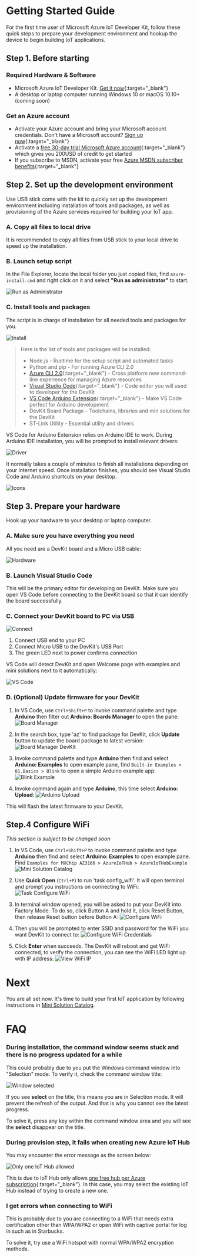 # Getting Started Guide

For the first time user of Microsoft Azure IoT Developer Kit, follow these quick steps to prepare your development environment and hookup the device to begin building IoT applications.

## Step 1. Before starting

### Required Hardware & Software

* Microsoft Azure IoT Developer Kit. [Get it now](http://microsoft.github.io/azure-iot-developer-kit){:target="_blank"}
* A desktop or laptop computer running Windows 10 or macOS 10.10+ (coming soon)

### Get an Azure account

* Activate your Azure account and bring your Microsoft account credentials. Don't have a Microsoft account? [Sign up now](https://signup.live.com/newuser.aspx){:target="_blank"}
* Activate a [free 30-day trial Microsoft Azure account](https://azureinfo.microsoft.com/us-freetrial.html){:target="_blank"} which gives you 200USD of credit to get started
* If you subscribe to MSDN, activate your free [Azure MSDN subscriber benefits](https://azure.microsoft.com/en-us/pricing/member-offers/visual-studio-subscriptions/){:target="_blank"}

## Step 2. Set up the development environment

Use USB stick come with the kit to quickly set up the development environment including installation of tools and packages, as well as provisioning of the Azure services required for building your IoT app.

### A. Copy all files to local drive

It is recommended to copy all files from USB stick to your local drive to speed up the installation.

### B. Launch setup script

In the File Explorer, locate the local folder you just copied files, find `azure-install.cmd` and right click on it and select **"Run as administrator"** to start.

![][getting-started-run-admin]

### C. Install tools and packages

The script is in charge of installation for all needed tools and packages for you.

![][getting-started-install]

> Here is the list of tools and packages will be installed:
> * Node.js - Runtime for the setup script and automated tasks
> * Python and pip - For running Azure CLI 2.0
> * [Azure CLI 2.0](https://docs.microsoft.com/en-us/cli/azure/overview){:target="_blank"} - Cross platform new command-line experience for managing Azure resources
> * [Visual Studio Code](https://code.visualstudio.com/){:target="_blank"} - Code editor you will used to developer for the DevKit
> * [VS Code Arduino Extension](https://marketplace.visualstudio.com/items?itemName=vsciot-vscode.vscode-arduino){:target="_blank"} - Make VS Code perfect for Arduino development
> * DevKit Board Package - Toolchains, libraries and min solutions for the DevKit
> * ST-Link Utility - Essential utility and drivers

VS Code for Arduino Extension relies on Arduino IDE to work. During Arduino IDE installation, you will be prompted to install relevant drivers:

![][getting-started-driver]

It normally takes a couple of minutes to finish all installations depending on your Internet speed. Once installation finishes, you should see Visual Studio Code and Arduino shortcuts on your desktop.

![][getting-started-icons]

## Step 3. Prepare your hardware

Hook up your hardware to your desktop or laptop computer.

### A. Make sure you have everything you need

All you need are a DevKit board and a Micro USB cable:

![][getting-started-hardware]

### B. Launch Visual Studio Code

This will be the primary editor for developing on DevKit. Make sure you open VS Code before connecting to the DevKit board so that it can identify the board successfully.

### C. Connect your DevKit board to PC via USB

![][getting-started-connect]

1. Connect USB end to your PC
2. Connect Micro USB to the DevKit's USB Port
3. The green LED next to power confirms connection

VS Code will detect DevKit and open Welcome page with examples and mini solutions next to it automatically:

![][getting-started-vscode]

### D. (Optional) Update firmware for your DevKit

1. In VS Code, use `Ctrl+Shift+P` to invoke command palette and type **Arduino** then filter out **Arduino: Boards Manager** to open the pane:
 ![][getting-started-board-manager]

2. In the search box, type 'az' to find package for DevKit, click **Update** button to update the board package to latest version:
 ![][getting-started-board-manager-az]

3. Invoke command palette and type **Arduino** then find and select **Arduino: Examples** to open example pane, find `Built-in Examples > 01.Basics > Blink` to open a simple Arduino example app:
 ![][getting-started-blink]

4. Invoke command again and type **Arduino**, this time select **Arduino: Upload**:
 ![][getting-started-upload]

This will flash the latest firmware to your DevKit.

## Step.4 Configure WiFi

*This section is subject to be changed soon*

1. In VS Code, use `Ctrl+Shift+P` to invoke command palette and type **Arduino** then find and select **Arduino: Examples** to open example pane. Find `Examples for MXChip AZ3166 > AzureIoTHub > AzureIoTHubExample`
 ![][mini-solution-solution-catalog]

2. Use **Quick Open** (`Ctrl+P`) to run 'task config_wifi'. It will open terminal and prompt you instructions on connecting to WiFi:
 ![][mini-solution-wifi]

3. In terminal window opened, you will be asked to put your DevKit into Factory Mode. To do so, click Button A and hold it, click Reset Button, then release Reset button before Button A:
 ![][getting-started-configure-wifi]

4. Then you will be prompted to enter SSID and password for the WiFi you want DevKit to connect to:
 ![][getting-started-configure-wifi-ssid]

4. Click **Enter** when succeeds. The DevKit will reboot and get WiFi connected, to verify the connection, you can see the WiFi LED light up with IP address:
 ![][getting-started-wifi-ip]

# Next

You are all set now. It's time to build your first IoT application by following instructions in [Mini Solution Catalog](http://microsoft.github.io/azure-iot-developer-kit/mini-solutions.html).

# FAQ

### During installation, the command window seems stuck and there is no progress updated for a while

This could probably due to you put the Windows command window into "Selection" mode. To verify it, check the command window title:

![][getting-started-faq-select]

If you see **select** on the title, this means you are in Selection mode. It will prevent the refresh of the output. And that is why you cannot see the latest progress.

To solve it, press any key within the command window area and you will see the **select** disappear on the title.

### During provision step, it fails when creating new Azure IoT Hub

You may encounter the error message as the screen below:

![][getting-started-faq-iothub]

This is due to IoT Hub only allows [one free hub per Azure subscription](https://docs.microsoft.com/en-us/azure/iot-hub/iot-hub-create-through-portal){:target="_blank"}. In this case, you may select the existing IoT Hub instead of trying to create a new one.

### I get errors when connecting to WiFi

This is probably due to you are connecting to a WiFi that needs extra certification other than WPA/WPA2 or open WiFi with captive portal for log in such as in Starbucks.

To solve it, try use a WiFi hotspot with normal WPA/WPA2 encryption methods.


[getting-started-run-admin]: ./images/getting-started-run-admin.jpg "Run as Administrator"

[getting-started-install]: ./images/getting-started-install.png "Install"

[getting-started-driver]: ./images/getting-started-driver.png "Driver"

[getting-started-icons]: ./images/getting-started-icons.png "Icons"

[getting-started-hardware]: ./images/getting-started-hardware.jpg "Hardware"

[getting-started-connect]: ./images/getting-started-connect.jpg "Connect"

[getting-started-vscode]: ./images/getting-started-vscode.png "VS Code"

[getting-started-board-manager]: ./images/getting-started-board-manager.jpg "Board Manager"

[getting-started-board-manager-az]: ./images/getting-started-board-manager-az.jpg "Board Manager DevKit"

[getting-started-blink]: ./images/getting-started-blink.jpg "Blink Example"

[getting-started-upload]: ./images/getting-started-upload.jpg "Arduino Upload"

[mini-solution-solution-catalog]: ./images/mini-solution-solution-catalog.png "Mini Solution Catalog"

[mini-solution-wifi]: ./images/mini-solution-wifi.png "Task Configure WiFi"

[getting-started-configure-wifi]: ./images/getting-started-configure-wifi.png "Configure WiFi"

[getting-started-configure-wifi-ssid]: ./images/getting-started-configure-wifi-ssid.png "Configure WiFi Credentials"

[getting-started-wifi-ip]: ./images/getting-started-wifi-ip.jpg "View WiFi IP"

[getting-started-wifi-ip]: ./images/getting-started-wifi-ip.jpg "View WiFi IP"

[getting-started-faq-select]: ./images/getting-started-faq-select.png "Window selected"

[getting-started-faq-iothub]: ./images/getting-started-faq-iothub.png "Only one IoT Hub allowed"